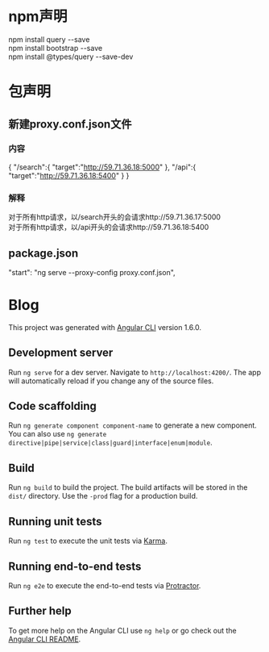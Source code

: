 # npm声明
npm install query --save<br/>
npm install bootstrap --save<br/>
npm install @types/query --save-dev<br/>

# 包声明

## 新建proxy.conf.json文件

### 内容
{
  "/search":{
    "target":"http://59.71.36.18:5000"
  },
  "/api":{
    "target":"http://59.71.36.18:5400"
  }
}
### 解释
对于所有http请求，以/search开头的会请求http://59.71.36.17:5000<br/>
对于所有http请求，以/api开头的会请求http://59.71.36.18:5400

## package.json
"start": "ng serve --proxy-config proxy.conf.json",


# Blog

This project was generated with [Angular CLI](https://github.com/angular/angular-cli) version 1.6.0.

## Development server

Run `ng serve` for a dev server. Navigate to `http://localhost:4200/`. The app will automatically reload if you change any of the source files.

## Code scaffolding

Run `ng generate component component-name` to generate a new component. You can also use `ng generate directive|pipe|service|class|guard|interface|enum|module`.

## Build

Run `ng build` to build the project. The build artifacts will be stored in the `dist/` directory. Use the `-prod` flag for a production build.

## Running unit tests

Run `ng test` to execute the unit tests via [Karma](https://karma-runner.github.io).

## Running end-to-end tests

Run `ng e2e` to execute the end-to-end tests via [Protractor](http://www.protractortest.org/).

## Further help

To get more help on the Angular CLI use `ng help` or go check out the [Angular CLI README](https://github.com/angular/angular-cli/blob/master/README.md).
